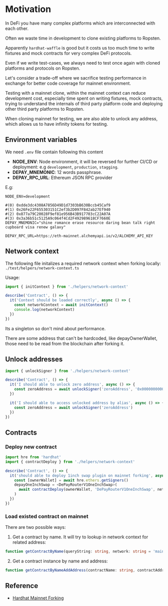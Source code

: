 # Motivation

In DeFi you have many complex platforms which are interconnected with each other.

Often we waste time in development to clone existing platforms to Ropsten.

Apparently `hardhat-waffle` is good but it costs us too much time to write fixtures and mock contracts for very complex DeFi protocols.

Even if we write test-cases, we always need to test once again with cloned platforms and protocols on Ropsten.

Let's consider a trade-off where we sacrifice testing performance in exchange for better code coverage for mainnet environment.

Testing with a mainnet clone, within the mainnet context can reduce development cost, especially time spent on writing fixtures, mock contracts, trying to understand the internals of third party platform code and deploying other third party platforms to Ropsten.

When cloning mainnet for testing, we are also able to unlock any address, which allows us to have infinity tokens for testing.

## Environment variables

We need `.env` file contain following this content

- **NODE_ENV**: Node environment, it will be reversed for further CI/CD or deployment: e.g `development`, `production`, `stagging`.
- **DEPAY_MNEMONIC**: 12 words passphrase.
- **DEPAY_RPC_URL**: Ethereum JSON RPC provider

E.g:

```
NODE_ENV=development

#(0) 0xdde3dc4308A7856D49D1d7303bB630Bccb45Caf9
#(1) 0x26Fe22F655303151C2ef3b2D097F842ab27Ef940
#(2) 0x877a79C20028F9ef81e956B43B917703cC22A07A
#(3) 0x3a36b51c5125A9c064f4Cd2F492989618CF7660E
DEPAY_MNEMONIC="shine romance erase resource daring bean talk right cupboard visa renew galaxy"

DEPAY_RPC_URL=https://eth-mainnet.alchemyapi.io/v2/ALCHEMY_API_KEY
```

## Network context

The following file initalizes a required network context when forking locally: `./test/helpers/network-context.ts`

Usage:

```typescript
import { initContext } from './helpers/network-context'

describe('Contract', () => {
  it('Context should be loaded correctly', async () => {
    const networkContext = await initContext()
    console.log(networkContext)
  })
})
```

Its a singleton so don't mind about performance.

There are some address that can't be hardcoded, like depayOwnerWallet, those need to be read from the blockchain after forking it.

## Unlock addresses

```typescript
import { unlockSigner } from './helpers/network-context'

describe('Contract', () => {
  it('I should able to unlock zero address', async () => {
    const zeroAddress = await unlockSigner('zeroAddress', '0x0000000000000000000000000000000000000000')
  })

  it('I should able to access unlocked address by alias', async () => {
    const zeroAddress = await unlockSigner('zeroAddress')
  })
})
```

## Contracts

### Deploy new contract

```typescript
import hre from 'hardhat'
import { contractDeploy } from './helpers/network-context'

describe('Contract', () => {
  it('should able to deploy 1inch swap plugin on mainnet forking', async () => {
    const [ownerWallet] = await hre.ethers.getSigners()
    depayOneInchSwap = <DePayRouterV1OneInchSwap>(
      await contractDeploy(ownerWallet, 'DePayRouterV1OneInchSwap', networkContext.OneSplitAudit)
    )
  })
})
```

### Load existed contract on mainnet

There are two possible ways:

1. Get a contract by name. It will try to lookup in network context for related address:

```typescript
function getContractByName(queryString: string, network: string = 'mainnet')
```

2. Get a contract instance by name and address:

```typescript
function getContractByNameAddAddress(contractName: string, contractAddress: string = zeroAddress): Promise<Contract>
```

## Reference

- [Hardhat Mainnet Forking](https://hardhat.org/guides/mainnet-forking.html)
